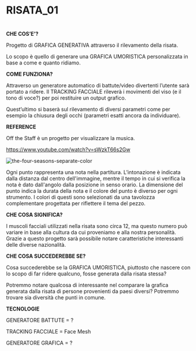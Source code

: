 # RISATA_01 <h1>

**CHE COS’E’?**

Progetto di GRAFICA GENERATIVA attraverso il rilevamento della risata.

Lo scopo è quello di generare una GRAFICA UMORISTICA personalizzata in base a come e quanto ridiamo. 

**COME FUNZIONA?**

Attraverso un generatore automatico di battute/video divertenti l’utente sarà portato a ridere. Il TRACKING FACCIALE rileverà i movimenti del viso (e il tono di voce?) per poi restituire un output grafico.

Quest’ultimo si baserà sul rilevamento di diversi parametri come per esempio la chiusura degli occhi (parametri esatti ancora da individuare).

**REFERENCE**

Off the Staff è un progetto per visualizzare la musica.

https://www.youtube.com/watch?v=sWzkT66s2Gw

![the-four-seasons-separate-color](https://user-images.githubusercontent.com/79698027/117284921-abac6a80-ae67-11eb-8e6e-f08f70ab5efb.jpg)

Ogni punto rappresenta una nota nella partitura. L’intonazione è indicata dalla distanza dal centro dell'immagine, mentre il tempo in cui si verifica la nota è dato dall'angolo dalla posizione in senso orario. La dimensione del punto indica la durata della nota e il colore del punto è diverso per ogni strumento. I colori di questi sono selezionati da una tavolozza complementare progettata per riflettere il tema del pezzo.

**CHE COSA SIGNIFICA?**

I muscoli facciali utilizzati nella risata sono circa 12, ma questo numero può variare in base alla cultura da cui proveniamo e alla nostra personalità. Grazie a questo progetto sarà possibile notare caratteristiche interessanti delle diverse nazionalità.

**CHE COSA SUCCEDEREBBE SE?**

Cosa succederebbe se la GRAFICA UMORISTICA, piuttosto che nascere con lo scopo di far ridere qualcuno, fosse generata dalla risata stessa?

Potremmo notare qualcosa di interessante nel comparare la grafica generata dalla risata di persone provenienti da paesi diversi? Potremmo trovare sia diversità che punti in comune.

**TECNOLOGIE**

GENERATORE BATTUTE = ?

TRACKING FACCIALE = Face Mesh

GENERATORE GRAFICA = ?
